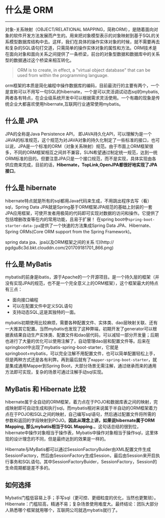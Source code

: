
# 什么是 ORM
---

对象-关系映射（OBJECT/RELATIONAL MAPPING，简称ORM），是随着面向对象的软件开发方法发展而产生的。用来把对象模型表示的对象映射到基于SQL的关系模型数据库结构中去。这样，我们在具体的操作实体对象的时候，就不需要再去和复杂的SQL语句打交道，只需简单的操作实体对象的属性和方法。ORM技术是在面向对象和面向关系之间提供了一条桥梁，前台的对象型数据和数据库中的关系型的数据通过这个桥梁来相互转化。

> ORM is to create, in effect, a "virtual object database" that can be used from within the programming language.

orm框架的本质是简化编程中操作数据库的编码，目前最流行的主要有两个，一个是宣称可以不用写一句SQL的hibernate，一个是可以灵活调试动态sql的mybatis,两者各有特点，在企业级系统开发中可以根据需求灵活使用。一个有趣的现象是传统企业大都喜欢使用hibernate,互联网行业通常使用mybatis。

## 什么是 JPA

JPA的全称是Java Persistence API， 即JAVA持久化API，可以理解为是一个JAVA的标准规范，这个规范为对JAVA对象的持久化制定了一些标准的接口，也可以说，JPA是一个标准的ORM（对象关系映射）规范。由于市面上ORM框架很多，不同的ORM框架相互之间并不兼容，SUN希望通过制定统一规范，达到一统ORM标准的目的。但要注意JPA只是一个接口规范，而不是实现，具体实现由各供应商来完成，目前的话，**Hibernate，TopLink,OpenJPA都很好地实现了JPA接口**。 

## 什么是 hibernate

hibernate特点就是所有的sql都用Java代码来生成，不用跳出程序去写（看）sql，Spring Data JPA就是Spring基于ORM框架JPA规范的基础上封装的一套JPA应用框架，可使开发者用极简的代码即可实现对数据的访问和操作。它提供了包括增删改查等在内的常用功能，且易于扩展！ 在spring boot中`spring-boot-starter-data-jpa`提供了一个快速的方法集成Spring Data JPA、Hibernate、Spring ORMs(Core ORM support from the Spring Framework)。

spring data jpa、jpa以及ORM框架之间的关系
![](http://
pgdgu8c3d.bkt.clouddn.com/201709181701_866.png)


## 什么是 MyBatis

mybatis的前身是ibatis，源于Apache的一个开源项目。是一个持久层的框架（并没有实现JPA的规范，也不是一个完全意义上的ORM框架），这个框架最大的特点有三点：
- 面向接口编程
- 可以在配置文件中定义SQL语句
- 支持动态SQL,这是其独特的一面。

mybatis初期使用比较麻烦，需要各种配置文件、实体类、dao层映射关联、还有一大推其它配置。当然mybatis也发现了这种弊端，初期开发了generator可以根据表结果自动生产实体类、配置文件和dao层代码，可以减轻一部分开发量；后期也进行了大量的优化可以使用注解了，自动管理dao层和配置文件等。后来在springboot中出现了mybatis-spring-boot-starter，它就是springboot+mybatis，可以完全注解不用配置文件，也可以简单配置轻松上手，但是两种方式还是各有利弊。再到最后就有了`mapper-spring-boot-starter`，就是集成通用Mapper到Spring Boot，大部分场景无需注解，通过继承而来的通用方法即可实现，复杂的场景可通过注解手动sql实现。

## MyBatis 和 Hibernate 比较

hibernate属于全自动的ORM框架，着力点在于POJO和数据库表之间的映射，完成映射即可自动生成和执行sql。而mybatis相对来说属于半自动的ORM框架着力点在于POJO和SQL之间的映射，自己编写sql语句，然后通过配置文件将所需的参数和返回的字段映射到POJO。**因此从理念上讲，如果说hibernate属于ORM Mapping, 那么mybatis相当于SQL Mapping.**。这句话总结的很到位，hibernate中操作对象相当于操作表，Mybatis中操作对象相当于操作sql，这里体现的设计理念的不同，但是最终达到的效果是一样的。

Hibernate与MyBatis都可以通过SessionFactoryBuider由XML配置文件生成SessionFactory，然后由SessionFactory生成Session，最后由Session来开启执行事务和SQL语句。其中SessionFactoryBuider，SessionFactory，Session的生命周期都是差不多的。


## 如何选择

Mybatis门槛低容易上手；手写sql（更可控、更细粒度的优化，当然也更繁琐）。Hibernate：门槛较高，精通不易；复杂场景使用难度大。最终结论：团队大部分人熟悉哪个框架就用哪个，互联网公司就选mybatis就行了。